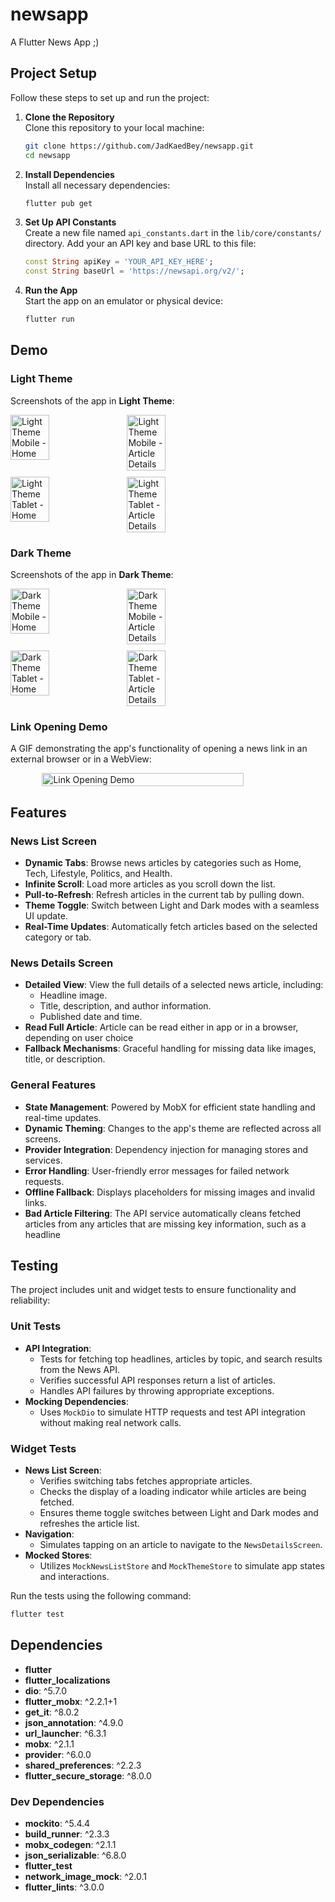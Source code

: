 # newsapp

A Flutter News App ;)

## Project Setup

Follow these steps to set up and run the project:

1. **Clone the Repository**  
   Clone this repository to your local machine:
   ```bash
   git clone https://github.com/JadKaedBey/newsapp.git
   cd newsapp
   ```

2. **Install Dependencies**  
   Install all necessary dependencies:
   ```bash
   flutter pub get
   ```

3. **Set Up API Constants**  
   Create a new file named `api_constants.dart` in the `lib/core/constants/` directory. Add your an API key and base URL to this file:
   ```dart
   const String apiKey = 'YOUR_API_KEY_HERE';
   const String baseUrl = 'https://newsapi.org/v2/';
   ```

4. **Run the App**  
   Start the app on an emulator or physical device:
   ```bash
   flutter run
   ```

## Demo

### Light Theme
Screenshots of the app in **Light Theme**:

<div style="display: flex; flex-wrap: wrap; gap: 10px;">
    <img src="/images/phone-light.png" alt="Light Theme Mobile - Home" width="35%">
    <img src="/images/details-phone-light.png" alt="Light Theme Mobile - Article Details" width="35%">
    <img src="/images/tablet-light.png" alt="Light Theme Tablet - Home" width="35%">
    <img src="/images/details-tablet-light.png" alt="Light Theme Tablet - Article Details" width="35%">
</div>

### Dark Theme
Screenshots of the app in **Dark Theme**:

<div style="display: flex; flex-wrap: wrap; gap: 10px;">
    <img src="/images/phone-dark.png" alt="Dark Theme Mobile - Home" width="35%">
    <img src="/images/details-phone-dark.png" alt="Dark Theme Mobile - Article Details" width="35%">
    <img src="/images/tablet-dark.png" alt="Dark Theme Tablet - Home" width="35%">
    <img src="/images/details-tablet-dark.png" alt="Dark Theme Tablet - Article Details" width="35%">
</div>

### Link Opening Demo
A GIF demonstrating the app's functionality of opening a news link in an external browser or in a WebView:

<div style="display: flex; justify-content: center;">
    <img src="/images/link-demo.gif" alt="Link Opening Demo" width="80%">
</div>

## Features

### News List Screen
- **Dynamic Tabs**: Browse news articles by categories such as Home, Tech, Lifestyle, Politics, and Health.
- **Infinite Scroll**: Load more articles as you scroll down the list.
- **Pull-to-Refresh**: Refresh articles in the current tab by pulling down.
- **Theme Toggle**: Switch between Light and Dark modes with a seamless UI update.
- **Real-Time Updates**: Automatically fetch articles based on the selected category or tab.

### News Details Screen
- **Detailed View**: View the full details of a selected news article, including:
  - Headline image.
  - Title, description, and author information.
  - Published date and time.
- **Read Full Article**: Article can be read either in app or in a browser, depending on user choice
- **Fallback Mechanisms**: Graceful handling for missing data like images, title, or description.

### General Features
- **State Management**: Powered by MobX for efficient state handling and real-time updates.
- **Dynamic Theming**: Changes to the app's theme are reflected across all screens.
- **Provider Integration**: Dependency injection for managing stores and services.
- **Error Handling**: User-friendly error messages for failed network requests.
- **Offline Fallback**: Displays placeholders for missing images and invalid links.
- **Bad Article Filtering**: The API service automatically cleans fetched articles from any articles that are missing key information, such as a headline

## Testing

The project includes unit and widget tests to ensure functionality and reliability:

### Unit Tests
- **API Integration**:
  - Tests for fetching top headlines, articles by topic, and search results from the News API.
  - Verifies successful API responses return a list of articles.
  - Handles API failures by throwing appropriate exceptions.
- **Mocking Dependencies**:
  - Uses `MockDio` to simulate HTTP requests and test API integration without making real network calls.

### Widget Tests
- **News List Screen**:
  - Verifies switching tabs fetches appropriate articles.
  - Checks the display of a loading indicator while articles are being fetched.
  - Ensures theme toggle switches between Light and Dark modes and refreshes the article list.
- **Navigation**:
  - Simulates tapping on an article to navigate to the `NewsDetailsScreen`.
- **Mocked Stores**:
  - Utilizes `MockNewsListStore` and `MockThemeStore` to simulate app states and interactions.

Run the tests using the following command:

```bash
flutter test
```

## Dependencies

- **flutter**
- **flutter_localizations**
- **dio**: ^5.7.0
- **flutter_mobx**: ^2.2.1+1
- **get_it**: ^8.0.2
- **json_annotation**: ^4.9.0
- **url_launcher**: ^6.3.1
- **mobx**: ^2.1.1
- **provider**: ^6.0.0
- **shared_preferences**: ^2.2.3
- **flutter_secure_storage**: ^8.0.0

### Dev Dependencies

- **mockito**: ^5.4.4
- **build_runner**: ^2.3.3
- **mobx_codegen**: ^2.1.1
- **json_serializable**: ^6.8.0
- **flutter_test**
- **network_image_mock**: ^2.0.1
- **flutter_lints**: ^3.0.0
